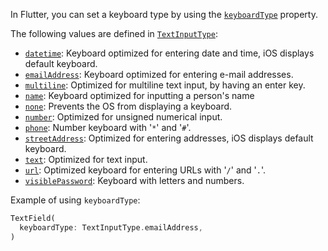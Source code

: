In Flutter, you can set a keyboard type by using the [`keyboardType`](https://api.flutter.dev/flutter/material/TextField/keyboardType.html) property.

The following values are defined in [`TextInputType`](https://api.flutter.dev/flutter/services/TextInputType-class.html):

- [`datetime`](https://api.flutter.dev/flutter/services/TextInputType/datetime-constant.html): Keyboard optimized for entering date and time, iOS displays default keyboard.
- [`emailAddress`](https://api.flutter.dev/flutter/services/TextInputType/emailAddress-constant.html): Keyboard optimized for entering e-mail addresses.
- [`multiline`](https://api.flutter.dev/flutter/services/TextInputType/multiline-constant.html): Optimized for multiline text input, by having an enter key.
- [`name`](https://api.flutter.dev/flutter/services/TextInputType/name-constant.html): Keyboard optimized for inputting a person's name
- [`none`](https://api.flutter.dev/flutter/services/TextInputType/none-constant.html): Prevents the OS from displaying a keyboard.
- [`number`](https://api.flutter.dev/flutter/services/TextInputType/number-constant.html): Optimized for unsigned numerical input.
- [`phone`](https://api.flutter.dev/flutter/services/TextInputType/phone-constant.html): Number keyboard with '`*`' and '`#`'.
- [`streetAddress`](https://api.flutter.dev/flutter/services/TextInputType/streetAddress-constant.html): Optimized for entering addresses, iOS displays default keyboard.
- [`text`](https://api.flutter.dev/flutter/services/TextInputType/text-constant.html): Optimized for text input.
- [`url`](https://api.flutter.dev/flutter/services/TextInputType/url-constant.html): Optimized keyboard for entering URLs with '`/`' and '`.`'.
- [`visiblePassword`](https://api.flutter.dev/flutter/services/TextInputType/visiblePassword-constant.html): Keyboard with letters and numbers.

Example of using `keyboardType`:

```dart
TextField( 
  keyboardType: TextInputType.emailAddress,
)
```
